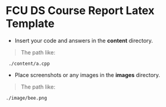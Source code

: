 # FCU DS Course Report Latex Template

- Insert your code and answers in the **content** directory.

> The path like:

     ./content/a.cpp

- Place screenshots or any images in the **images** directory.

> The path like:

    ./image/bee.png
